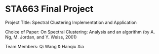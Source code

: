# STA663 Final Project

Project Title: Spectral Clustering Implementation and Application 

Choice of Paper:  On Spectral Clustering: Analysis and an algorithm (by A. Ng, M. Jordan, and Y. Weiss, 2001)

Team Members: Qi Wang & Hanqiu Xia
